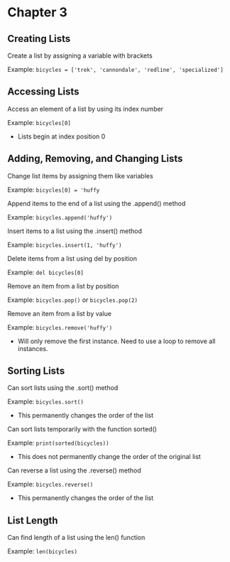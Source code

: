 # Chapter 3

## Creating Lists
Create a list by assigning a variable with brackets

Example: `bicycles = ['trek', 'cannondale', 'redline', 'specialized']`

## Accessing Lists
Access an element of a list by using its index number

Example: `bicycles[0]`

- Lists begin at index position 0

## Adding, Removing, and Changing Lists

Change list items by assigning them like variables

Example: `bicycles[0] = 'huffy`

Append items to the end of a list using the .append() method

Example: `bicycles.append('huffy')`

Insert items to a list using the .insert() method

Example: `bicycles.insert(1, 'huffy')`

Delete items from a list using del by position

Example: `del bicycles[0]`

Remove an item from a list by position

Example: `bicycles.pop()` or `bicycles.pop(2)`

Remove an item from a list by value

Example: `bicycles.remove('huffy')`

- Will only remove the first instance. Need to use a loop to remove all instances.

## Sorting Lists

Can sort lists using the .sort() method

Example: `bicycles.sort()`

- This permanently changes the order of the list

Can sort lists temporarily with the function sorted()

Example: `print(sorted(bicycles))`

- This does not permanently change the order of the original list

Can reverse a list using the .reverse() method

Example: `bicycles.reverse()`

- This permanently changes the order of the list

## List Length

Can find length of a list using the len() function

Example: `len(bicycles)`